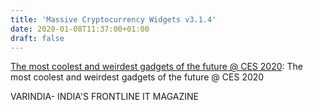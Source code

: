 ```yaml
---
title: 'Massive Cryptocurrency Widgets v3.1.4'
date: 2020-01-08T11:37:00+01:00
draft: false
---
```


[The most coolest and weirdest gadgets of the future @ CES 2020](https://varindia.com/video/the-most-coolest-and-weirdest-gadgets-of-the-future--ces-2020#.XhWxDOAfvCM.blogger): The most coolest and weirdest gadgets of the future @ CES 2020  
  
VARINDIA- INDIA'S FRONTLINE IT MAGAZINE